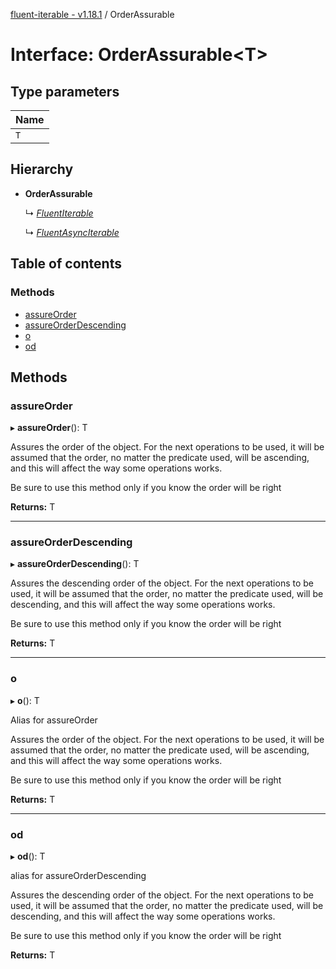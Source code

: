 [fluent-iterable - v1.18.1](../README.md) / OrderAssurable

# Interface: OrderAssurable<T\>

## Type parameters

Name |
:------ |
`T` |

## Hierarchy

* **OrderAssurable**

  ↳ [*FluentIterable*](fluentiterable.md)

  ↳ [*FluentAsyncIterable*](fluentasynciterable.md)

## Table of contents

### Methods

- [assureOrder](orderassurable.md#assureorder)
- [assureOrderDescending](orderassurable.md#assureorderdescending)
- [o](orderassurable.md#o)
- [od](orderassurable.md#od)

## Methods

### assureOrder

▸ **assureOrder**(): T

Assures the order of the object. For the next operations to be used,
it will be assumed that the order, no matter the predicate used, will
be ascending, and this will affect the way some operations works.

Be sure to use this method only if you know the order will be right

**Returns:** T

___

### assureOrderDescending

▸ **assureOrderDescending**(): T

Assures the descending order of the object. For the next operations to be used,
it will be assumed that the order, no matter the predicate used, will
be descending, and this will affect the way some operations works.

Be sure to use this method only if you know the order will be right

**Returns:** T

___

### o

▸ **o**(): T

Alias for assureOrder

Assures the order of the object. For the next operations to be used,
it will be assumed that the order, no matter the predicate used, will
be ascending, and this will affect the way some operations works.

Be sure to use this method only if you know the order will be right

**Returns:** T

___

### od

▸ **od**(): T

alias for assureOrderDescending

Assures the descending order of the object. For the next operations to be used,
it will be assumed that the order, no matter the predicate used, will
be descending, and this will affect the way some operations works.

Be sure to use this method only if you know the order will be right

**Returns:** T
